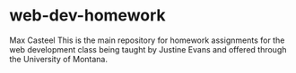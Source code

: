 # web-dev-homework
Max Casteel
This is the main repository for homework assignments for the web development class being taught by Justine Evans and offered through the University of Montana.
